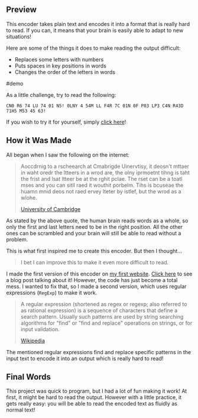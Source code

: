## Preview

This encoder takes plain text and encodes it into a format that is really hard to read. If you can, it means that your brain is easily able to adapt to new situations!

Here are some of the things it does to make reading the output difficult:

- Replaces some letters with numbers
- Puts spaces in key positions in words
- Changes the order of the letters in words

#demo

As a little challenge, try to read the following:

```
CN0 R6 74 LU 74 01 N5! 0LNY 4 54M LL F4R 7C 01N 0F P03 LP3 C4N R43D 71H5 M53 45 63!
```

[//]: # 'congratulations! only a small fraction of people can read this message!'

If you wish to try it for yourself, simply [click here](./Encoder-2.0/Encoder.html)!

## How it Was Made

All began when I saw the following on the internet:

> Aoccdrnig to a rscheearch at Cmabrigde Uinervtisy, it deosn't mttaer in waht oredr the ltteers in a wrod are, the olny iprmoetnt tihng is taht the frist and lsat ltteer be at the rghit pclae. The rset can be a toatl mses and you can sitll raed it wouthit porbelm. Tihs is bcuseae the huamn mnid deos not raed ervey lteter by istlef, but the wrod as a wlohe.
>
> [University of Cambridge](https://www.mrc-cbu.cam.ac.uk/people/matt.davis/cmabridge/)

As stated by the above quote, the human brain reads words as a whole, so only the first and last letters need to be in the right position. All the other ones can be scrambled and your brain will still be able to read without a problem.

This is what first inspired me to create this encoder. But then I thought...

> I bet I can improve this to make it even more difficult to read.

I made the first version of this encoder on [my first website](./../Encoder-2.0/My-First-Website/client/). [Click here](./Encoder-2.0/../My-First-Website) to see a blog post talking about it! However, the code has just become a total mess. I wanted to fix that, so I made a second version, which uses regular expressions (`RegExp`) to make it work.

> A regular expression (shortened as regex or regexp; also referred to as rational expression) is a sequence of characters that define a search pattern. Usually such patterns are used by string searching algorithms for "find" or "find and replace" operations on strings, or for input validation.
>
> [Wikipedia](https://en.wikipedia.org/wiki/Regular_expression)

The mentioned regular expressions find and replace specific patterns in the input text to encode it into an output which is really hard to read!

## Final Words

This project was quick to program, but I had a lot of fun making it work! At first, it might be hard to read the output. However with a little practice, it gets really easy: you will be able to read the encoded text as fluidly as normal text!

